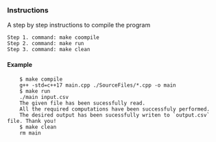 ### Instructions

A step by step instructions to compile the program

```
Step 1. command: make coompile
Step 2. command: make run
Step 3. command: make clean
```

#### Example
```.. code-block:: console
	$ make compile
	g++ -std=c++17 main.cpp ./SourceFiles/*.cpp -o main
	$ make run
	./main input.csv
	The given file has been sucessfully read.
	All the required computations have been successfuly performed.
	The desired output has been sucessfully writen to `output.csv` file. Thank you!
	$ make clean
	rm main
```